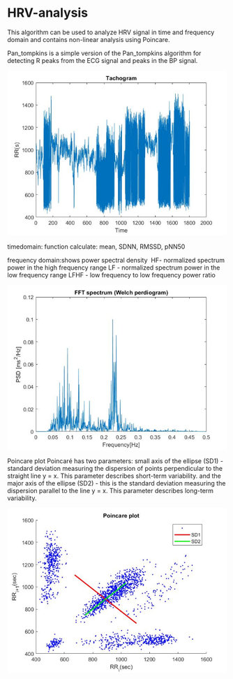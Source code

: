 # HRV-analysis
This algorithm can be used to analyze HRV signal in time and frequency domain and contains non-linear analysis using Poincare.

Pan_tompkins is a simple version of the Pan_tompkins algorithm for detecting R peaks from the ECG signal and peaks in the BP signal.



![Tachogram](https://github.com/Magdalena5/HRV-analysis/blob/master/figures/Tachogram.jpg)



timedomain: function calculate: mean, SDNN, RMSSD, pNN50

frequency domain:shows power spectral density 
 HF- normalized spectrum power in the high frequency range
LF - normalized spectrum power in the low frequency range
LFHF - low frequency to low frequency power ratio

![Power Spectral Density](https://github.com/Magdalena5/HRV-analysis/blob/master/figures/Spectrum.jpg)


Poincare plot
Poincaré has two parameters:
small axis of the ellipse (SD1) - standard deviation measuring the dispersion of points perpendicular to the straight line y = x. This parameter describes short-term variability.
and the major axis of the ellipse (SD2) - this is the standard deviation measuring the dispersion parallel to the line y = x. This parameter describes long-term variability.


![Poincare](https://github.com/Magdalena5/HRV-analysis/blob/master/figures/Poincare.jpg)
